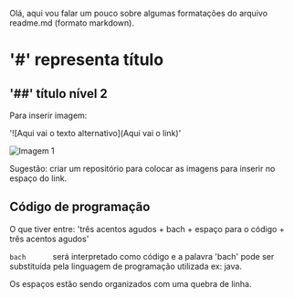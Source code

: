 Olá, aqui vou falar um pouco sobre algumas formatações do arquivo readme.md (formato markdown).
# '#' representa título
## '##' título nível 2
Para inserir imagem:

'![Aqui vai o texto alternativo](Aqui vai o link)'  

![Imagem 1]()  

Sugestão: criar um repositório para colocar as imagens para inserir no espaço do link.  

## Código de programação

O que tiver entre: 'três acentos agudos + bach + espaço para o código + três acentos agudos'

```bach      ```  será interpretado como código e a palavra 'bach' pode ser substituída pela linguagem de programação utilizada ex: java.

Os espaços estão sendo organizados com uma quebra de linha.
